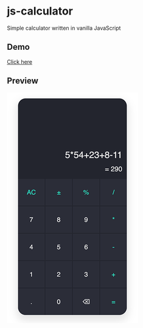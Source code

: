 # js-calculator
Simple calculator written in vanilla JavaScript

## Demo
[Click here](https://codepen.io/mpsinghk/full/eYKxyJP)

## Preview
![JS Calculator](https://github.com/mpsinghk/js-calculator/blob/main/assets/calculator.png?raw=true)
